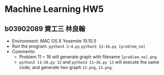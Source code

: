 # Machine Learning HW5
## b03902089 資工三 林良翰

* Environment: MAC OS X Yosemite 10.10.5
* Run the program: 
  `python3 2~4.py`
  `python3 11~16.py [problem_no]`
* Comments:
	* Problem 11 ~ 16 will generate graph with filename `[problem_no].png`
	* `python3 11~16.py 12` and `python3 11~16.py 13` will execute the same code, and generate two graph `12.png`, `13.png`.
